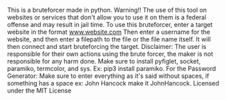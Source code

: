 This is a bruteforcer made in python.
Warning!! The use of this tool on websites or services that don't allow you to use it on them is a federal offense and may result in jail time.
To use this bruteforcer, enter a target website in the format www.website.com
Then enter a username for the website, and then enter a filepath to the file or the file name itself.
It will then connect and start bruteforcing the target.
Disclaimer: The user is responsible for their own actions using the brute forcer, the maker is not responsible for any harm done.
Make sure to install pyfiglet, socket, paramiko, termcolor, and sys. Ex: pip3 install paramiko.
For the Password Generator: 
Make sure to enter everything as it's said without spaces, if something has a space ex: John Hancock make it JohnHancock. 
Licensed under the MIT License
